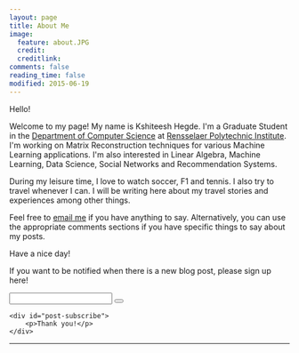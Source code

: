 ```yaml
---
layout: page
title: About Me
image:
  feature: about.JPG
  credit: 
  creditlink: 
comments: false
reading_time: false
modified: 2015-06-19
---
```


Hello!  

Welcome to my page! My name is Kshiteesh Hegde. I'm a Graduate Student in the [Department of Computer Science](https://cs.rpi.edu/) at [Rensselaer Polytechnic Institute](https://www.rpi.edu/). I'm working on Matrix Reconstruction techniques for various Machine Learning applications. I'm also interested in Linear Algebra, Machine Learning, Data Science, Social Networks and Recommendation Systems.   

During my leisure time, I love to watch soccer, F1 and tennis. I also try to travel whenever I can. I will be writing here about my travel stories and experiences among other things.   

Feel free to [email me](mailto:kshiteesh@hegde.me) if you have anything to say. Alternatively, you can use the appropriate comments sections if you have specific things to say about my posts.   

Have a nice day!  

<div class="row">
	<div id="pre-subscribe">
		<p>If you want to be notified when there is a new blog post, please sign up here!</p>
		<form action="//hegde.us10.list-manage.com/subscribe/post-json?u=def4dd9781daa1f9d44dc7676&amp;id=d57ca91cf1&c=?" method="get">
									<input type="email" name="EMAIL" id="email">
									<button type="submit" class="button fa fa-angle-right" name="subscribe"></button>
		</form>
	</div>
	
	<div id="post-subscribe">
		<p>Thank you!</p>
	</div>
</div>  
  
  
 ---